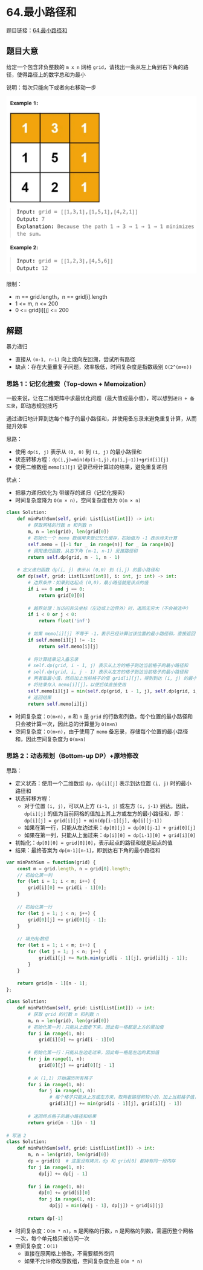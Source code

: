 # 64.最小路径和

题目链接：[64.最小路径和](https://leetcode.cn/problems/minimum-path-sum/)

## 题目大意

给定一个包含非负整数的 `m x n` 网格 `grid`，请找出一条从左上角到右下角的路径，使得路径上的数字总和为最小

说明：每次只能向下或者向右移动一步

![alt text](https://github.com/donnapersonal/picx-images-hosting/raw/master/image.8vn9akd84f.webp)

限制：
- m == grid.length，n == grid[i].length
- 1 <= m, n <= 200
- 0 <= grid[i][j] <= 200

## 解题

暴力递归
- 直接从 `(m-1, n-1)` 向上或向左回溯，尝试所有路径
- 缺点：存在大量重复子问题，效率极低，时间复杂度是指数级别 `O(2^(m+n))`

### 思路 1：记忆化搜索（Top-down + Memoization）

一般来说，让在二维矩阵中求最优化问题（最大值或最小值），可以想到`递归 + 备忘录`，即动态规划技巧

通过递归地计算到达每个格子的最小路径和，并使用备忘录来避免重复计算，从而提升效率

思路：
- 使用 `dp(i, j)` 表示从 `(0, 0)` 到 `(i, j)` 的最小路径和
- 状态转移方程：`dp(i,j)=min(dp(i−1,j),dp(i,j−1))+grid[i][j]`
- 使用二维数组 `memo[i][j]` 记录已经计算过的结果，避免重复递归

优点：
- 把暴力递归优化为 带缓存的递归（记忆化搜索）
- 时间复杂度降为 `O(m × n)`，空间复杂度也为 `O(m × n)`

```python
class Solution:
    def minPathSum(self, grid: List[List[int]]) -> int:
        # 获取网格的行数 m 和列数 n
        m, n = len(grid), len(grid[0])
        # 初始化一个 memo 数组用来做记忆化缓存，初始值为 -1 表示尚未计算
        self.memo = [[-1 for _ in range(n)] for _ in range(m)]
        # 调用递归函数，从右下角 (m-1, n-1) 反推路径和
        return self.dp(grid, m - 1, n - 1)
    
    # 定义递归函数 dp(i, j) 表示从 (0,0) 到 (i,j) 的最小路径和
    def dp(self, grid: List[List[int]], i: int, j: int) -> int:
        # 边界条件：如果到达起点 (0,0)，最小路径就是该点的值
        if i == 0 and j == 0:
            return grid[0][0]
        
        # 越界处理：当访问非法坐标（左边或上边界外）时，返回无穷大（不会被选中）
        if i < 0 or j < 0:
            return float('inf')
        
        # 如果 memo[i][j] 不等于 -1，表示已经计算过该位置的最小路径和，直接返回 memo[i][j]，避免重复计算
        if self.memo[i][j] != -1:
            return self.memo[i][j]
        
        # 将计算结果记入备忘录
        # self.dp(grid, i - 1, j) 表示从上方的格子到达当前格子的最小路径和
        # self.dp(grid, i, j - 1) 表示从左方的格子到达当前格子的最小路径和
        # 两者取最小值，然后加上当前格子的值 grid[i][j]，得到到达 (i, j) 的最小路径和
        # 将结果存入 memo[i][j]，以便后续直接使用
        self.memo[i][j] = min(self.dp(grid, i - 1, j), self.dp(grid, i, j - 1) ) + grid[i][j]
        # 返回结果
        return self.memo[i][j]  
```

- 时间复杂度：`O(m×n)`，`m` 和 `n` 是 `grid` 的行数和列数。每个位置的最小路径和只会被计算一次，因此总的计算量为 `O(m×n)`
- 空间复杂度：`O(m×n)`，由于使用了 `memo` 备忘录，存储每个位置的最小路径和，因此空间复杂度为 `O(m×n)`

### 思路 2：动态规划（Bottom-up DP）+原地修改

思路：
- 定义状态：使用一个二维数组 `dp`，`dp[i][j]` 表示到达位置 `(i, j)` 时的最小路径和
- 状态转移方程：
  - 对于位置 `(i, j)`，可以从上方 `(i-1, j)` 或左方 `(i, j-1)` 到达。因此，`dp[i][j]` 的值为当前网格的值加上其上方或左方的最小路径和，即：`dp[i][j] = grid[i][j] + min(dp[i−1][j], dp[i][j−1])`
  - 如果在第一行，只能从左边过来：`dp[0][j] = dp[0][j-1] + grid[0][j]`
  - 如果在第一列，只能从上面过来：`dp[i][0] = dp[i-1][0] + grid[i][0]`
- 初始化：`dp[0][0] = grid[0][0]`，表示起点的路径和就是起点的值
- 结果：最终答案为 `dp[m-1][n-1]`，即到达右下角的最小路径和

```js
var minPathSum = function(grid) {
    const m = grid.length, n = grid[0].length;
    // 初始化第一列
    for (let i = 1; i < m; i++) {
        grid[i][0] += grid[i - 1][0];
    }

    // 初始化第一行
    for (let j = 1; j < n; j++) {
        grid[0][j] += grid[0][j - 1];
    }

    // 填充dp数组
    for (let i = 1; i < m; i++) {
        for (let j = 1; j < n; j++) {
            grid[i][j] += Math.min(grid[i - 1][j], grid[i][j - 1]);
        }
    }

    return grid[m - 1][n - 1];
};
```
```python
class Solution:
    def minPathSum(self, grid: List[List[int]]) -> int:
        # 获取 grid 的行数 m 和列数 n
        m, n = len(grid), len(grid[0])
        # 初始化第一列：只能从上面走下来，因此每一格都是上方的累加值
        for i in range(1, m):
            grid[i][0] += grid[i - 1][0]
        
        # 初始化第一行：只能从左边走过来，因此每一格是左边的累加值
        for j in range(1, n):
            grid[0][j] += grid[0][j - 1]
        
        # 从 (1,1) 开始遍历所有格子
        for i in range(1, m):
            for j in range(1, n):
                # 每个格子只能从上方或左方来，取两者路径和较小的，加上当前格子值，得到当前位置的最小路径和
                grid[i][j] += min(grid[i - 1][j], grid[i][j - 1])
        
        # 返回终点格子的最小路径和结果
        return grid[m - 1][n - 1]

# 写法 2
class Solution:
    def minPathSum(self, grid: List[List[int]]) -> int:
        m, n = len(grid), len(grid[0])
        dp = grid[0]  # 这里没有拷贝，dp 和 grid[0] 都持有同一段内存
        for j in range(1, n):
            dp[j] += dp[j - 1]

        for i in range(1, m):
            dp[0] += grid[i][0]
            for j in range(1, n):
                dp[j] = min(dp[j - 1], dp[j]) + grid[i][j]

        return dp[-1]
```

- 时间复杂度：`O(m * n)`，`m` 是网格的行数，`n` 是网格的列数，需遍历整个网格一次，每个单元格只被访问一次
- 空间复杂度：`O(1)`
  - 直接在原网格上修改，不需要额外空间
  - 如果不允许修改原数组，空间复杂度会是 `O(m * n)`